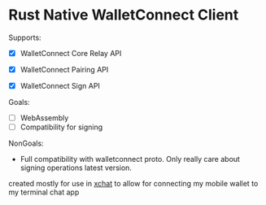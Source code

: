 # Rust Native WalletConnect Client

Supports:

- [x] WalletConnect Core Relay API
- [x] WalletConnect Pairing API
- [x] WalletConnect Sign API


Goals:
- [ ] WebAssembly
- [ ] Compatibility for signing

NonGoals:
- Full compatibility with walletconnect proto. Only really care about signing operations latest version.

created mostly for use in [xchat](https://github.com/insipx/xchat) to allow for connecting my mobile wallet to my terminal chat app
